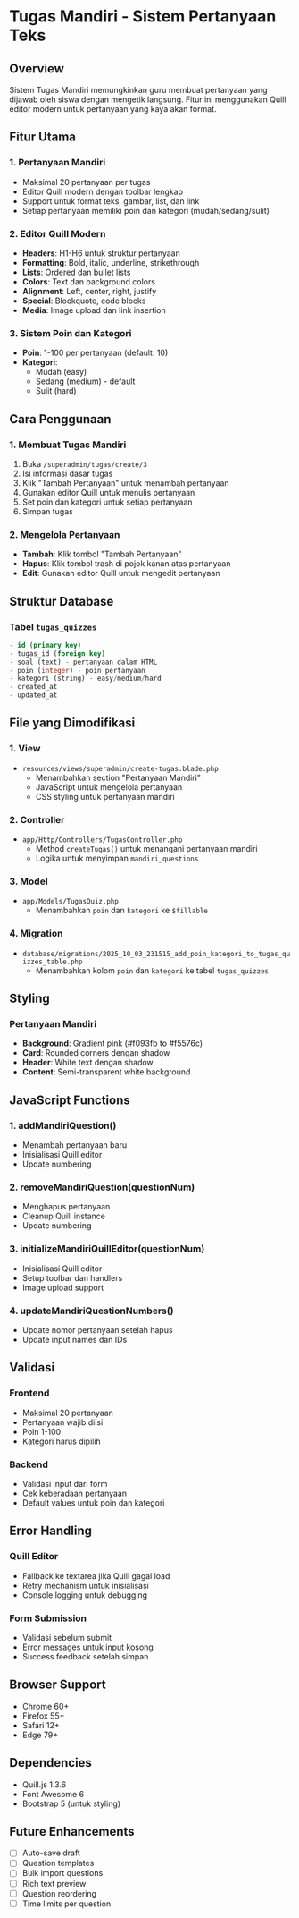 # Tugas Mandiri - Sistem Pertanyaan Teks

## Overview
Sistem Tugas Mandiri memungkinkan guru membuat pertanyaan yang dijawab oleh siswa dengan mengetik langsung. Fitur ini menggunakan Quill editor modern untuk pertanyaan yang kaya akan format.

## Fitur Utama

### 1. **Pertanyaan Mandiri**
- Maksimal 20 pertanyaan per tugas
- Editor Quill modern dengan toolbar lengkap
- Support untuk format teks, gambar, list, dan link
- Setiap pertanyaan memiliki poin dan kategori (mudah/sedang/sulit)

### 2. **Editor Quill Modern**
- **Headers**: H1-H6 untuk struktur pertanyaan
- **Formatting**: Bold, italic, underline, strikethrough
- **Lists**: Ordered dan bullet lists
- **Colors**: Text dan background colors
- **Alignment**: Left, center, right, justify
- **Special**: Blockquote, code blocks
- **Media**: Image upload dan link insertion

### 3. **Sistem Poin dan Kategori**
- **Poin**: 1-100 per pertanyaan (default: 10)
- **Kategori**: 
  - Mudah (easy)
  - Sedang (medium) - default
  - Sulit (hard)

## Cara Penggunaan

### 1. **Membuat Tugas Mandiri**
1. Buka `/superadmin/tugas/create/3`
2. Isi informasi dasar tugas
3. Klik "Tambah Pertanyaan" untuk menambah pertanyaan
4. Gunakan editor Quill untuk menulis pertanyaan
5. Set poin dan kategori untuk setiap pertanyaan
6. Simpan tugas

### 2. **Mengelola Pertanyaan**
- **Tambah**: Klik tombol "Tambah Pertanyaan"
- **Hapus**: Klik tombol trash di pojok kanan atas pertanyaan
- **Edit**: Gunakan editor Quill untuk mengedit pertanyaan

## Struktur Database

### Tabel `tugas_quizzes`
```sql
- id (primary key)
- tugas_id (foreign key)
- soal (text) - pertanyaan dalam HTML
- poin (integer) - poin pertanyaan
- kategori (string) - easy/medium/hard
- created_at
- updated_at
```

## File yang Dimodifikasi

### 1. **View**
- `resources/views/superadmin/create-tugas.blade.php`
  - Menambahkan section "Pertanyaan Mandiri"
  - JavaScript untuk mengelola pertanyaan
  - CSS styling untuk pertanyaan mandiri

### 2. **Controller**
- `app/Http/Controllers/TugasController.php`
  - Method `createTugas()` untuk menangani pertanyaan mandiri
  - Logika untuk menyimpan `mandiri_questions`

### 3. **Model**
- `app/Models/TugasQuiz.php`
  - Menambahkan `poin` dan `kategori` ke `$fillable`

### 4. **Migration**
- `database/migrations/2025_10_03_231515_add_poin_kategori_to_tugas_quizzes_table.php`
  - Menambahkan kolom `poin` dan `kategori` ke tabel `tugas_quizzes`

## Styling

### Pertanyaan Mandiri
- **Background**: Gradient pink (#f093fb to #f5576c)
- **Card**: Rounded corners dengan shadow
- **Header**: White text dengan shadow
- **Content**: Semi-transparent white background

## JavaScript Functions

### 1. **addMandiriQuestion()**
- Menambah pertanyaan baru
- Inisialisasi Quill editor
- Update numbering

### 2. **removeMandiriQuestion(questionNum)**
- Menghapus pertanyaan
- Cleanup Quill instance
- Update numbering

### 3. **initializeMandiriQuillEditor(questionNum)**
- Inisialisasi Quill editor
- Setup toolbar dan handlers
- Image upload support

### 4. **updateMandiriQuestionNumbers()**
- Update nomor pertanyaan setelah hapus
- Update input names dan IDs

## Validasi

### Frontend
- Maksimal 20 pertanyaan
- Pertanyaan wajib diisi
- Poin 1-100
- Kategori harus dipilih

### Backend
- Validasi input dari form
- Cek keberadaan pertanyaan
- Default values untuk poin dan kategori

## Error Handling

### Quill Editor
- Fallback ke textarea jika Quill gagal load
- Retry mechanism untuk inisialisasi
- Console logging untuk debugging

### Form Submission
- Validasi sebelum submit
- Error messages untuk input kosong
- Success feedback setelah simpan

## Browser Support
- Chrome 60+
- Firefox 55+
- Safari 12+
- Edge 79+

## Dependencies
- Quill.js 1.3.6
- Font Awesome 6
- Bootstrap 5 (untuk styling)

## Future Enhancements
- [ ] Auto-save draft
- [ ] Question templates
- [ ] Bulk import questions
- [ ] Rich text preview
- [ ] Question reordering
- [ ] Time limits per question
